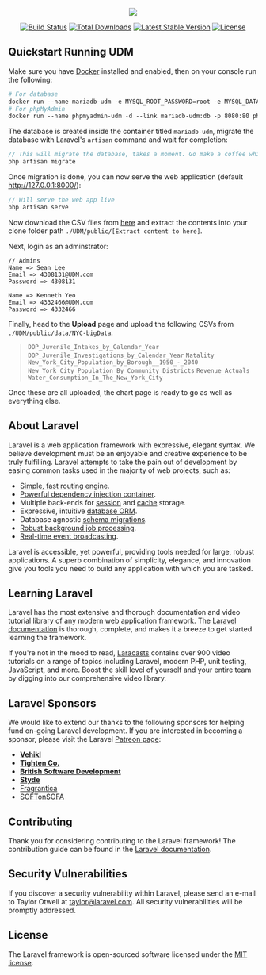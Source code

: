<p align="center"><img src="https://laravel.com/assets/img/components/logo-laravel.svg"></p>

<p align="center">
<a href="https://travis-ci.org/laravel/framework"><img src="https://travis-ci.org/laravel/framework.svg" alt="Build Status"></a>
<a href="https://packagist.org/packages/laravel/framework"><img src="https://poser.pugx.org/laravel/framework/d/total.svg" alt="Total Downloads"></a>
<a href="https://packagist.org/packages/laravel/framework"><img src="https://poser.pugx.org/laravel/framework/v/stable.svg" alt="Latest Stable Version"></a>
<a href="https://packagist.org/packages/laravel/framework"><img src="https://poser.pugx.org/laravel/framework/license.svg" alt="License"></a>
</p>

## Quickstart Running UDM
Make sure you have [Docker](https://www.docker.com/get-docker) installed and enabled, then on your console run the following:
```Dockerfile
# For database
docker run --name mariadb-udm -e MYSQL_ROOT_PASSWORD=root -e MYSQL_DATABASE=udm -p 3306:3306 -d mariadb
# For phpMyAdmin
docker run --name phpmyadmin-udm -d --link mariadb-udm:db -p 8080:80 phpmyadmin/phpmyadmin
```

The database is created inside the container titled `mariadb-udm`, migrate the database with Laravel's `artisan` command and wait for completion:
```php
// This will migrate the database, takes a moment. Go make a coffee while waiting!
php artisan migrate
```

Once migration is done, you can now serve the web application (default http://127.0.0.1:8000/):
```php
// Will serve the web app live
php artisan serve
```

Now download the CSV files from [here](https://drive.google.com/open?id=1zLgwCNJxv62V7NRsvSAAel_ckYG98dXJ) and extract the contents into your clone folder path `./UDM/public/[Extract content to here]`.

Next, login as an adminstrator:
```
// Admins
Name => Sean Lee
Email => 4308131@UDM.com
Password => 4308131

Name => Kenneth Yeo
Email => 4332466@UDM.com
Password => 4332466
```

Finally, head to the **Upload** page and upload the following CSVs from `./UDM/public/data/NYC-bigData`:
> `DOP_Juvenile_Intakes_by_Calendar_Year`
> `DOP_Juvenile_Investigations_by_Calendar_Year`
> `Natality`
> `New_York_City_Population_by_Borough__1950_-_2040`
> `New_York_City_Population_By_Community_Districts`
> `Revenue_Actuals`
> `Water_Consumption_In_The_New_York_City`

Once these are all uploaded, the chart page is ready to go as well as everything else. 

## About Laravel

Laravel is a web application framework with expressive, elegant syntax. We believe development must be an enjoyable and creative experience to be truly fulfilling. Laravel attempts to take the pain out of development by easing common tasks used in the majority of web projects, such as:

- [Simple, fast routing engine](https://laravel.com/docs/routing).
- [Powerful dependency injection container](https://laravel.com/docs/container).
- Multiple back-ends for [session](https://laravel.com/docs/session) and [cache](https://laravel.com/docs/cache) storage.
- Expressive, intuitive [database ORM](https://laravel.com/docs/eloquent).
- Database agnostic [schema migrations](https://laravel.com/docs/migrations).
- [Robust background job processing](https://laravel.com/docs/queues).
- [Real-time event broadcasting](https://laravel.com/docs/broadcasting).

Laravel is accessible, yet powerful, providing tools needed for large, robust applications. A superb combination of simplicity, elegance, and innovation give you tools you need to build any application with which you are tasked.

## Learning Laravel

Laravel has the most extensive and thorough documentation and video tutorial library of any modern web application framework. The [Laravel documentation](https://laravel.com/docs) is thorough, complete, and makes it a breeze to get started learning the framework.

If you're not in the mood to read, [Laracasts](https://laracasts.com) contains over 900 video tutorials on a range of topics including Laravel, modern PHP, unit testing, JavaScript, and more. Boost the skill level of yourself and your entire team by digging into our comprehensive video library.

## Laravel Sponsors

We would like to extend our thanks to the following sponsors for helping fund on-going Laravel development. If you are interested in becoming a sponsor, please visit the Laravel [Patreon page](http://patreon.com/taylorotwell):

- **[Vehikl](http://vehikl.com)**
- **[Tighten Co.](https://tighten.co)**
- **[British Software Development](https://www.britishsoftware.co)**
- **[Styde](https://styde.net)**
- [Fragrantica](https://www.fragrantica.com)
- [SOFTonSOFA](https://softonsofa.com/)

## Contributing

Thank you for considering contributing to the Laravel framework! The contribution guide can be found in the [Laravel documentation](http://laravel.com/docs/contributions).

## Security Vulnerabilities

If you discover a security vulnerability within Laravel, please send an e-mail to Taylor Otwell at taylor@laravel.com. All security vulnerabilities will be promptly addressed.

## License

The Laravel framework is open-sourced software licensed under the [MIT license](http://opensource.org/licenses/MIT).
